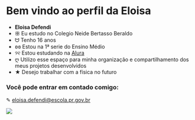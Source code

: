 # Bem vindo ao perfil da Eloisa

- **Eloisa Defendi** 
- ꕥ Eu estudo no Colegio Neide Bertasso Beraldo
- ᗢ Tenho 16 anos 
- ʚɞ Estou na 1ª serie do Ensino Médio
- ୨୧ Estou estudando na [Alura](https://www.alura.com.br)
- ღ Utilizo esse espaço para minha organização e compartilhamento dos meus projetos desenvolvidos
- ★ Desejo trabalhar com a física no futuro
  

### Você pode entrar em contado comigo:
✎ eloisa.defendi@escola.pr.gov.br

![](https://i.pinimg.com/originals/f4/ca/ea/f4caeaf46b6b2a7c22561fefd11f70f7.gif)
